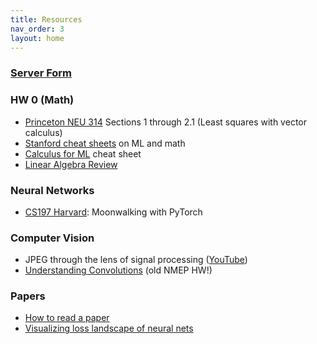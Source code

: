```yaml
---
title: Resources
nav_order: 3
layout: home
---
```


### [Server Form](https://forms.gle/zybsuJ7CwQCXeHni6)

### HW 0 (Math)
- [Princeton NEU 314](http://pillowlab.princeton.edu/teaching/mathtools16/slides/lec10_LeastSquaresRegression.pdf) Sections 1 through 2.1 (Least squares with vector calculus)
- [Stanford cheat sheets](https://stanford.edu/~shervine/teaching/) on ML and math
- [Calculus for ML](https://ml-cheatsheet.readthedocs.io/en/latest/calculus.html) cheat sheet
- [Linear Algebra Review](/fa24-nmep/assets/resources/linalg-review.pdf)

### Neural Networks
- [CS197 Harvard](https://docs.google.com/document/d/1dA8KmOTZePMRl3MixxM6Fb0H8IJhIyn_g-LUXbRHeqU): Moonwalking with PyTorch

### Computer Vision
- JPEG through the lens of signal processing ([YouTube](https://www.youtube.com/watch?v=0me3guauqOU))
- [Understanding Convolutions](https://drive.google.com/drive/folders/1e4C7s3pEPt2lLirIu02DiUdKlKlvsMo5?usp=sharing) (old NMEP HW!)

### Papers
- [How to read a paper](https://web.stanford.edu/class/ee384m/Handouts/HowtoReadPaper.pdf)
- [Visualizing loss landscape of neural nets](https://arxiv.org/pdf/1712.09913.pdf)
